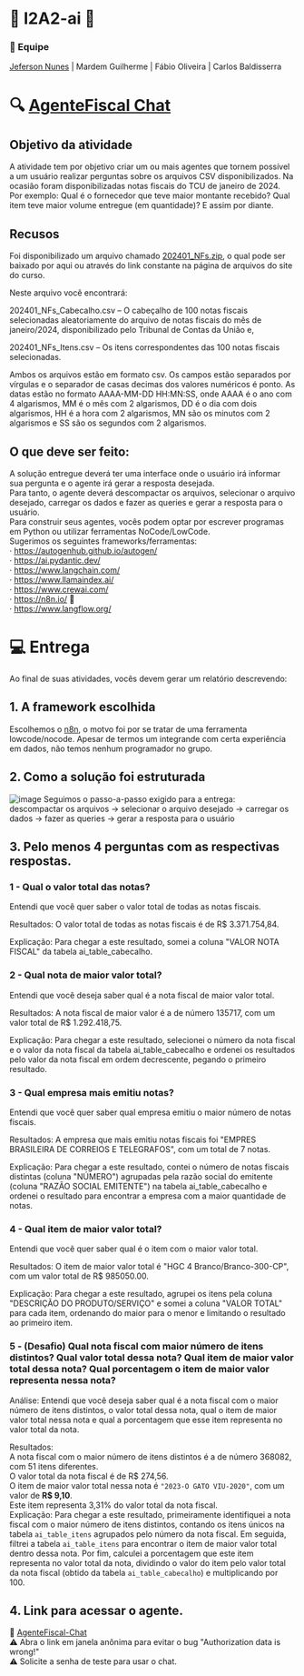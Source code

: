 # 🍁 I2A2-ai 🍁

### 👥 Equipe
[Jeferson Nunes](https://www.linkedin.com/in/nunesjeferson/) | Mardem Guilherme | Fábio Oliveira | Carlos Baldisserra

# 🔍 [AgenteFiscal Chat](https://n8n.connorai.space/webhook/b46b73d7-b028-4f31-83de-ff97d29fdbe8/chat)

## Objetivo da atividade  
A atividade tem por objetivo criar um ou mais agentes que tornem possível a um usuário realizar perguntas sobre os arquivos CSV disponibilizados. Na ocasião foram disponibilizadas notas fiscais do TCU de janeiro de 2024.  
Por exemplo: Qual é o fornecedor que teve maior montante recebido? Qual item teve maior volume entregue (em quantidade)? E assim por diante.  

## Recusos
Foi disponibilizado um arquivo chamado [202401_NFs.zip](https://drive.google.com/drive/folders/1EYgJrhf3BKHypPQLT5xwTHhsHa2BYMFt), o qual pode ser baixado por aqui ou através do link constante na página de arquivos do site do curso.  

Neste arquivo você encontrará:

202401_NFs_Cabecalho.csv – O cabeçalho de 100 notas fiscais selecionadas aleatoriamente do arquivo de notas fiscais do mês de janeiro/2024, disponibilizado pelo Tribunal de Contas da União e,

202401_NFs_Itens.csv – Os itens correspondentes das 100 notas fiscais selecionadas.

Ambos os arquivos estão em formato csv. Os campos estão separados por vírgulas e o separador de casas decimas dos valores numéricos é ponto. As datas estão no formato AAAA-MM-DD HH:MN:SS, onde AAAA é o ano com 4 algarismos, MM é o mês com 2 algarismos, DD é o dia com dois algarismos, HH é a hora com 2 algarismos, MN são os minutos com 2 algarismos e SS são os segundos com 2 algarismos.

## O que deve ser feito:

A solução entregue deverá ter uma interface onde o usuário irá informar sua pergunta e o agente irá gerar a resposta desejada.  
Para tanto, o agente deverá descompactar os arquivos, selecionar o arquivo desejado, carregar os dados e fazer as queries e gerar a resposta para o usuário.  
Para construir seus agentes, vocês podem optar por escrever programas em Python ou utilizar ferramentas NoCode/LowCode.  
Sugerimos os seguintes frameworks/ferramentas:  
·  https://autogenhub.github.io/autogen/  
·  https://ai.pydantic.dev/  
·  https://www.langchain.com/  
·  https://www.llamaindex.ai/  
·  https://www.crewai.com/  
·  https://n8n.io/  📌  
·  https://www.langflow.org/

# 💻 Entrega
Ao final de suas atividades, vocês devem gerar um relatório descrevendo:

## 1.     A framework escolhida
Escolhemos o [n8n](https://n8n.io/), o motvo foi por se tratar de uma ferramenta lowcode/nocode. Apesar de termos um integrande com certa experiência em dados, não temos nenhum programador no grupo.

## 2.     Como a solução foi estruturada
![image](https://github.com/user-attachments/assets/d6c98d71-784b-4e1c-9a80-a7ee4db25f25)
Seguimos o passo-a-passo exigido para a entrega:  
descompactar os arquivos → selecionar o arquivo desejado → carregar os dados → fazer as queries → gerar a resposta para o usuário

## 3.     Pelo menos 4 perguntas com as respectivas respostas.

### 1 - Qual o valor total das notas?
    
Entendi que você quer saber o valor total de todas as notas fiscais.

Resultados: O valor total de todas as notas fiscais é de R$ 3.371.754,84.

Explicação: Para chegar a este resultado, somei a coluna "VALOR NOTA FISCAL" da tabela ai_table_cabecalho.


### 2 - Qual nota de maior valor total?

Entendi que você deseja saber qual é a nota fiscal de maior valor total.

Resultados: A nota fiscal de maior valor é a de número 135717, com um valor total de R$ 1.292.418,75.

Explicação: Para chegar a este resultado, selecionei o número da nota fiscal e o valor da nota fiscal da tabela ai_table_cabecalho e ordenei os resultados pelo valor da nota fiscal em ordem decrescente, pegando o primeiro resultado.


### 3 - Qual empresa mais emitiu notas?

Entendi que você quer saber qual empresa emitiu o maior número de notas fiscais.

Resultados: A empresa que mais emitiu notas fiscais foi "EMPRES BRASILEIRA DE CORREIOS E TELEGRAFOS", com um total de 7 notas.

Explicação: Para chegar a este resultado, contei o número de notas fiscais distintas (coluna "NÚMERO") agrupadas pela razão social do emitente (coluna "RAZÃO SOCIAL EMITENTE") na tabela ai_table_cabecalho e ordenei o resultado para encontrar a empresa com a maior quantidade de notas.


### 4 - Qual item de maior valor total?

Entendi que você quer saber qual é o item com o maior valor total.

Resultados: O item de maior valor total é "HGC 4 Branco/Branco-300-CP", com um valor total de R$ 985050.00.

Explicação: Para chegar a este resultado, agrupei os itens pela coluna "DESCRIÇÃO DO PRODUTO/SERVIÇO" e somei a coluna "VALOR TOTAL" para cada item, ordenando do maior para o menor e limitando o resultado ao primeiro item.


### 5 - (Desafio) Qual nota fiscal com maior número de itens distintos? Qual valor total dessa nota? Qual item de maior valor total dessa nota? Qual porcentagem o item de maior valor representa nessa nota?

Análise: Entendi que você deseja saber qual é a nota fiscal com o maior número de itens distintos, o valor total dessa nota, qual o item de maior valor total nessa nota e qual a porcentagem que esse item representa no valor total da nota.  

Resultados:  
A nota fiscal com o maior número de itens distintos é a de número 368082, com 51 itens diferentes.  
O valor total da nota fiscal é de R$ 274,56.  
O item de maior valor total nessa nota é `"2023-O GATO VIU-2020"`, com um valor de **R$ 9,10**.  
Este item representa 3,31% do valor total da nota fiscal.  
Explicação: Para chegar a este resultado, primeiramente identifiquei a nota fiscal com o maior número de itens distintos, contando os itens únicos na tabela `ai_table_itens` agrupados pelo número da nota fiscal. Em seguida, filtrei a tabela `ai_table_itens` para encontrar o item de maior valor total dentro dessa nota. Por fim, calculei a porcentagem que este item representa no valor total da nota, dividindo o valor do item pelo valor total da nota fiscal (obtido da tabela `ai_table_cabecalho`) e multiplicando por 100.

## 4.     Link para acessar o agente.
🤖 [AgenteFiscal-Chat](https://n8n.connorai.space/webhook/b46b73d7-b028-4f31-83de-ff97d29fdbe8/chat)  
⚠️ Abra o link em janela anônima para evitar o bug "Authorization data is wrong!"  
⚠️ Solicite a senha de teste para usar o chat.
